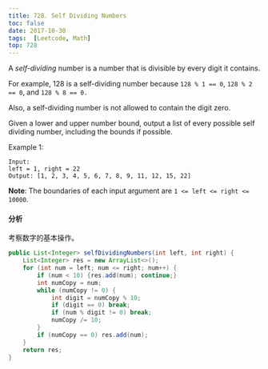 ```yaml
---
title: 728. Self Dividing Numbers
toc: false
date: 2017-10-30
tags:  [Leetcode, Math]
top: 728
---
```


A *self-dividing* number is a number that is divisible by every digit it contains.

For example, 128 is a self-dividing number because `128 % 1 == 0`, `128 % 2 == 0`, and `128 % 8 == 0.`

Also, a self-dividing number is not allowed to contain the digit zero.

Given a lower and upper number bound, output a list of every possible self dividing number, including the bounds if possible.

Example 1:

```
Input: 
left = 1, right = 22
Output: [1, 2, 3, 4, 5, 6, 7, 8, 9, 11, 12, 15, 22]
```

**Note**: The boundaries of each input argument are `1 <= left <= right <= 10000`.

#### 分析

考察数字的基本操作。

```Java
public List<Integer> selfDividingNumbers(int left, int right) {
    List<Integer> res = new ArrayList<>();
    for (int num = left; num <= right; num++) {
        if (num < 10) {res.add(num); continue;}
        int numCopy = num;
        while (numCopy != 0) {
            int digit = numCopy % 10;
            if (digit == 0) break;
            if (num % digit != 0) break;
            numCopy /= 10;
        }
        if (numCopy == 0) res.add(num);
    }
    return res;
}
```
